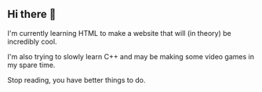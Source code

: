 ## Hi there 👋

I'm currently learning HTML to make a website that will (in theory)
be incredibly cool.

I'm also trying to slowly learn C++ and may be making some video
games in my spare time.

Stop reading, you have better things to do.

<!--
**Solstio/Solstio** is a ✨ _special_ ✨ repository because its `README.md` (this file) appears on your GitHub profile.

Here are some ideas to get you started:

- 🔭 I’m currently working on ...
- 🌱 I’m currently learning ...
- 👯 I’m looking to collaborate on ...
- 🤔 I’m looking for help with ...
- 💬 Ask me about ...
- 📫 How to reach me: ...
- 😄 Pronouns: ...
- ⚡ Fun fact: ...
-->

